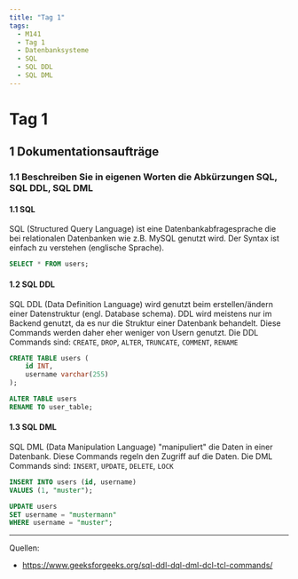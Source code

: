 ```yaml
---
title: "Tag 1"
tags:
  - M141
  - Tag 1
  - Datenbanksysteme
  - SQL
  - SQL DDL
  - SQL DML
---
```


# Tag 1

## 1 Dokumentationsaufträge

### 1.1 Beschreiben Sie in eigenen Worten die Abkürzungen SQL, SQL DDL, SQL DML

#### 1.1 SQL

SQL (Structured Query Language) ist eine Datenbankabfragesprache die bei relationalen Datenbanken wie z.B. MySQL genutzt wird. Der Syntax ist einfach zu verstehen (englische Sprache).

```sql title="Beispiel: Abfrage einer User-Datenbank"
SELECT * FROM users;
```

#### 1.2 SQL DDL

SQL DDL (Data Definition Language) wird genutzt beim erstellen/ändern einer Datenstruktur (engl. Database schema). DDL wird meistens nur im Backend genutzt, da es nur die Struktur einer Datenbank behandelt. Diese Commands werden daher eher weniger von Usern genutzt. Die DDL Commands sind: `CREATE`, `DROP`, `ALTER`, `TRUNCATE`, `COMMENT`, `RENAME`

```sql title="Beispiel: Erstellen einer Tabelle und anschliessend diese umbenennen"
CREATE TABLE users (
    id INT,
    username varchar(255)
);

ALTER TABLE users
RENAME TO user_table;
```

#### 1.3 SQL DML

SQL DML (Data Manipulation Language) "manipuliert" die Daten in einer Datenbank. Diese Commands regeln den Zugriff auf die Daten. Die DML Commands sind: `INSERT`, `UPDATE`, `DELETE`, `LOCK`

```sql title="Datensatz in die User-Datenbank hinzufügen und anschliessend abändern"
INSERT INTO users (id, username)
VALUES (1, "muster");

UPDATE users
SET username = "mustermann"
WHERE username = "muster";
```

---

Quellen:

- https://www.geeksforgeeks.org/sql-ddl-dql-dml-dcl-tcl-commands/
